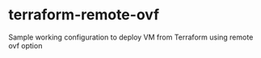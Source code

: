 # terraform-remote-ovf

Sample working configuration to deploy VM from Terraform using remote ovf option

